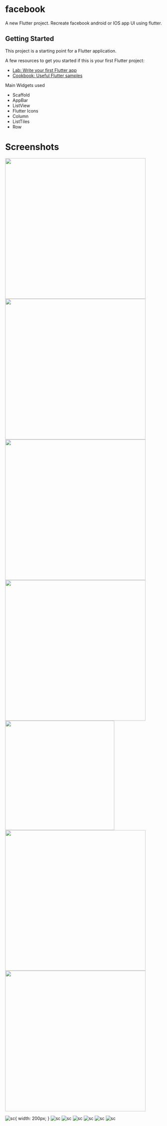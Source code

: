 # facebook

A new Flutter project.
Recreate facebook android or IOS app UI using flutter.

## Getting Started

This project is a starting point for a Flutter application.

A few resources to get you started if this is your first Flutter project:

- [Lab: Write your first Flutter app](https://flutter.dev/docs/get-started/codelab)
- [Cookbook: Useful Flutter samples](https://flutter.dev/docs/cookbook)

Main Widgets used
- Scaffold
- AppBar
- ListView
- Flutter Icons
- Column
- ListTiles
- Row

# Screenshots
<img src="pcs/1st.jpg" width="450">
<img src="pcs/5.jpg" width="450">
<img src="pcs/10.jpg" width="450">
<img src="pcs/9.jpg" width="450">
<img src="pcs/11.jpg" width="350">
<img src="pcs/12.jpg" width="450">
<img src="pcs/4.jpg" width="450">

![sc](pcs/1st.jpg){ width: 200px; }
![sc](pcs/5.jpg)
![sc](pcs/10.jpg)
![sc](pcs/9.jpg)
![sc](pcs/11.jpg)
![sc](pcs/12.jpg)
![sc](pcs/4.jpg)
